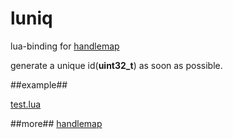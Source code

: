 # luniq

lua-binding for [handlemap](https://github.com/cloudwu/handlemap) 

generate a unique id(**uint32_t**) as soon as possible.

##example##

[test.lua](https://github.com/rocaltair/luniq/blob/master/test.lua)


##more##
[handlemap](https://github.com/cloudwu/handlemap) 

